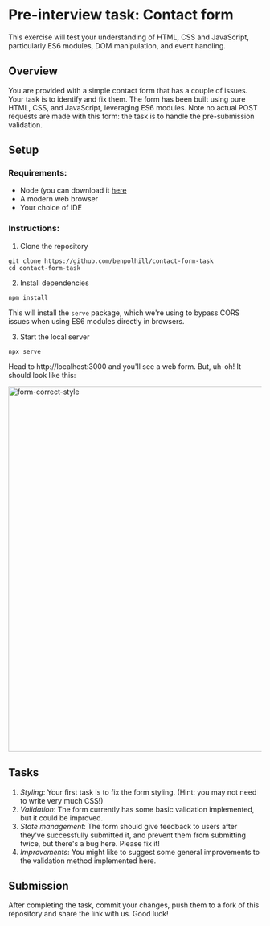 # Pre-interview task: Contact form

This exercise will test your understanding of HTML, CSS and JavaScript, particularly ES6 modules, DOM manipulation, and event handling. 

## Overview

You are provided with a simple contact form that has a couple of issues. Your task is to identify and fix them. 
The form has been built using pure HTML, CSS, and JavaScript, leveraging ES6 modules. Note no actual POST requests are made with this form: 
the task is to handle the pre-submission validation.

## Setup

### Requirements:

* Node (you can download it [here](https://nodejs.org/en/download)
* A modern web browser
* Your choice of IDE

### Instructions:

1. Clone the repository
```
git clone https://github.com/benpolhill/contact-form-task
cd contact-form-task
```
2. Install dependencies
```
npm install
```
This will install the `serve` package, which we're using to bypass CORS issues when using ES6 modules directly in browsers.

3. Start the local server
```
npx serve
```
Head to http://localhost:3000 and you'll see a web form. But, uh-oh! It should look like this:

<img width="725" alt="form-correct-style" src="https://github.com/benpolhill/contact-form-task/assets/39273900/4b34b9c6-de85-458d-9717-c0d41ba8c33a">

## Tasks

1. *Styling*: Your first task is to fix the form styling. (Hint: you may not need to write very much CSS!)
2. *Validation*: The form currently has some basic validation implemented, but it could be improved.
3. *State management*: The form should give feedback to users after they've successfully submitted it, and prevent them from submitting twice, but there's a bug here. Please fix it!
4. *Improvements*: You might like to suggest some general improvements to the validation method implemented here.

## Submission

After completing the task, commit your changes, push them to a fork of this repository and share the link with us. Good luck!

